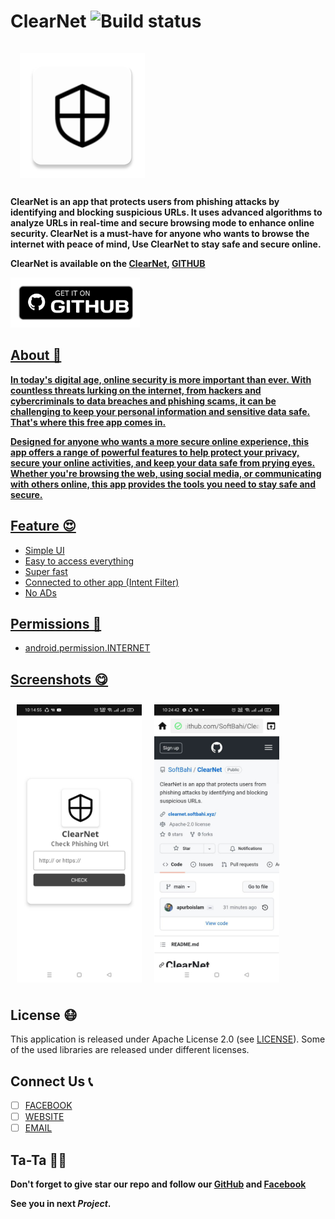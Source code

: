 # ClearNet ![Build status](https://img.shields.io/badge/ClearNet%20Beta-18.04.23-2ea44f?style=for-the-badge)
<img src="/.assets/ic_launcher.png" align="center"
width="200" hspace="15" vspace="15">


**ClearNet is an app that protects users from phishing attacks by identifying and blocking suspicious URLs. It uses advanced algorithms to analyze URLs in real-time and secure browsing mode to enhance online security. ClearNet is a must-have for anyone who wants to browse the internet with peace of mind, Use ClearNet to stay safe and secure online.**

**ClearNet is available on the [ClearNet](https://clearnet.softbahi.xyz), [GITHUB](https://github.com/SoftBahi/ClearNet)</img>**
<br>
<p align="left">
<a href="https://github.com/SoftBahi/ClearNet/releases/tag/ClearNet_V_B-18.04.23">
    <img alt="Get it on GITHUB"
    height="80"
    src="/.assets/download_github.png" />
    
    
## About 🤯
**In today's digital age, online security is more important than ever. With countless threats lurking on the internet, from hackers and cybercriminals to data breaches and phishing scams, it can be challenging to keep your personal information and sensitive data safe. That's where this free app comes in.**

**Designed for anyone who wants a more secure online experience, this app offers a range of powerful features to help protect your privacy, secure your online activities, and keep your data safe from prying eyes. Whether you're browsing the web, using social media, or communicating with others online, this app provides the tools you need to stay safe and secure.**


## Feature 😍

- Simple UI
- Easy to access everything
- Super fast
- Connected to other app (Intent Filter)
- No ADs


## Permissions 🔐

- android.permission.INTERNET



## Screenshots 😋

[<img src="/.assets/ss1.jpg" align="left"
width="200"
    hspace="10" vspace="10">](/.assets/ss1.jpg)
    
[<img src="/.assets/ss2.jpg" align="center"
width="200"
    hspace="10" vspace="10">](/.assets/ss2.jpg)


## License 😷

This application is released under Apache License 2.0 (see [LICENSE](https://github.com/SoftBahi/ClearNet/blob/main/LICENSE)).
Some of the used libraries are released under different licenses.

## Connect Us 📞

- [ ] [FACEBOOK](https://facebook.com/SoftBahi)
- [ ] [WEBSITE](https://softbahi.xyz)
- [ ] [EMAIL](mailto:clearnet@softbahi.xyz)

## Ta-Ta 👋🏻

**Don't forget to give star our repo and follow our [GitHub](https://github.com/SoftBahi) and [Facebook](https://facebook.com/softbahi)**

**See you in next _Project_.**
